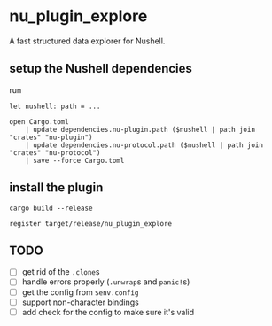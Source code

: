 # nu_plugin_explore
A fast structured data explorer for Nushell.

## setup the Nushell dependencies
run
```nushell
let nushell: path = ...
```
```nushell
open Cargo.toml
    | update dependencies.nu-plugin.path ($nushell | path join "crates" "nu-plugin")
    | update dependencies.nu-protocol.path ($nushell | path join "crates" "nu-protocol")
    | save --force Cargo.toml
```

## install the plugin
```nushell
cargo build --release
```
```nushell
register target/release/nu_plugin_explore
```

## TODO
- [ ] get rid of the `.clone`s
- [ ] handle errors properly (`.unwrap`s and `panic!`s)
- [ ] get the config from `$env.config`
- [ ] support non-character bindings
- [ ] add check for the config to make sure it's valid

